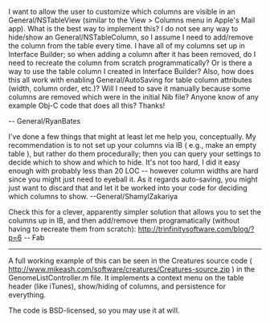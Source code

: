 I want to allow the user to customize which columns are visible in an General/NSTableView (similar to the View > Columns menu in Apple's Mail app). What is the best way to implement this? I do not see any way to hide/show an General/NSTableColumn, so I assume I need to add/remove the column from the table every time. I have all of my columns set up in Interface Builder; so when adding a column after it has been removed, do I need to recreate the column from scratch programmatically? Or is there a way to use the table column I created in Interface Builder? Also, how does this all work with enabling General/AutoSaving for table column attributes (width, column order, etc.)? Will I need to save it manually because some columns are removed which were in the initial Nib file? Anyone know of any example Obj-C code that does all this? Thanks!

-- General/RyanBates

I've done a few things that might at least let me help you, conceptually. My recommendation is to not set up your columns via IB ( e.g., make an empty table ), but rather do them procedurally; then you can query your settings to decide which to show and which to hide. It's not too hard, I did it easy enough with probably less than 20 LOC -- however column widths are hard since you might just need to eyeball it. As it regards auto-saving, you might just want to discard that and let it be worked into your code for deciding which columns to show. --General/ShamylZakariya


Check this for a clever, apparently simpler solution that allows you to set the columns up in IB, and then add/remove them programatically (without having to recreate them from scratch):
http://trinfinitysoftware.com/blog/?p=6
-- Fab

----
A full working example of this can be seen in the Creatures source code ( http://www.mikeash.com/software/creatures/Creatures-source.zip ) in the G<nowiki/>enomeListController.m file. It implements a context menu on the table header (like iTunes), show/hiding of columns, and persistence for everything.

The code is BSD-licensed, so you may use it at will.